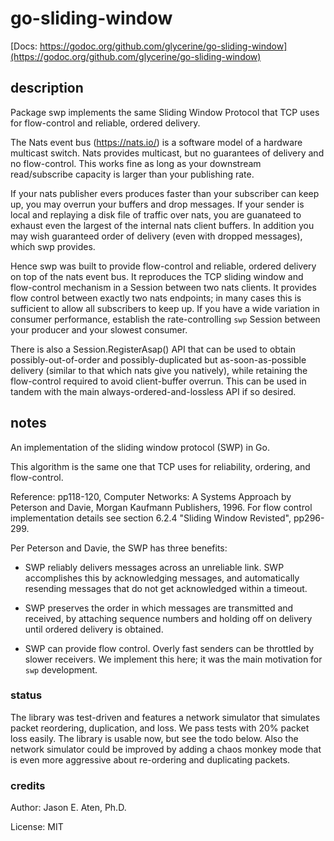 # go-sliding-window

[Docs: https://godoc.org/github.com/glycerine/go-sliding-window](https://godoc.org/github.com/glycerine/go-sliding-window)

## description

Package swp implements the same Sliding Window Protocol that
TCP uses for flow-control and reliable, ordered delivery.

The Nats event bus (https://nats.io/) is a
software model of a hardware multicast
switch. Nats provides multicast, but no guarantees of delivery
and no flow-control. This works fine as long as your
downstream read/subscribe capacity is larger than your
publishing rate.

If your nats publisher evers produces
faster than your subscriber can keep up, you may overrun
your buffers and drop messages. If your sender is local
and replaying a disk file of traffic over nats, you are
guanateed to exhaust even the largest of the internal
nats client buffers. In addition you may wish guaranteed
order of delivery (even with dropped messages), which
swp provides.

Hence swp was built to provide flow-control and reliable, ordered
delivery on top of the nats event bus. It reproduces the
TCP sliding window and flow-control mechanism in a
Session between two nats clients. It provides flow
control between exactly two nats endpoints; in many
cases this is sufficient to allow all subscribers to
keep up. If you have a wide variation in consumer
performance, establish the rate-controlling
`swp` Session between your producer and your slowest consumer.

There is also a Session.RegisterAsap() API that can be
used to obtain possibly-out-of-order and possibly-duplicated
but as-soon-as-possible delivery (similar to that which
nats give you natively), while retaining the
flow-control required to avoid client-buffer overrun.
This can be used in tandem with the main always-ordered-and-lossless
API if so desired.

## notes

An implementation of the sliding window protocol (SWP) in Go.

This algorithm is the same one that TCP uses for reliability,
ordering, and flow-control.

Reference: pp118-120, Computer Networks: A Systems Approach
  by Peterson and Davie, Morgan Kaufmann Publishers, 1996.
  For flow control implementation details see section 6.2.4
  "Sliding Window Revisted", pp296-299.

Per Peterson and Davie, the SWP has three benefits:

 * SWP reliably delivers messages across an unreliable link. SWP accomplishes this by acknowledging messages, and automatically resending messages that do not get acknowledged within a timeout.

 * SWP preserves the order in which messages are transmitted and received, by attaching sequence numbers and holding off on delivery until ordered delivery is obtained.

 * SWP can provide flow control. Overly fast senders can be throttled by slower receivers. We implement this here; it was the main motivation for `swp` development.

### status

The library was test-driven and features a network simulator that simulates packet reordering, duplication, and loss. We pass tests with 20% packet loss easily. The library is usable now, but see the todo below. Also the network simulator could be improved by adding a chaos monkey mode that is even more aggressive about re-ordering and duplicating packets.

### credits

Author: Jason E. Aten, Ph.D.

License: MIT
